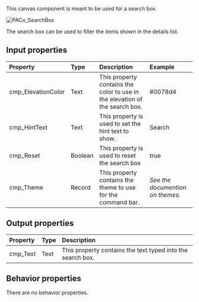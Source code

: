 This canvas component is meant to be used for a search box.

![PACo_SearchBox](https://user-images.githubusercontent.com/35654198/197222952-adf0cb05-25cc-4084-8d4a-9496a88ee0d0.png)

The search box can be used to filter the items shown in the details list.

## **Input properties**

| Property | Type | Description | Example |
| :--- | :--- | :--- | :--- |
| cmp_ElevationColor | Text | This property contains the color to use in the elevation of the search box. | #0078d4 |
| cmp_HintText | Text | This property is used to set the hint text to show. | Search |
| cmp_Reset | Boolean | This property is used to reset the search box | true |
| cmp_Theme | Record | This property contains the theme to use for the command bar. | *See the documention on themes.* |

## **Output properties**

| Property | Type | Description |
| :--- | :--- | :--- |
| cmp_Text | Text | This property contains the text typed into the search box. |

## **Behavior properties**

There are no behavior properties.
